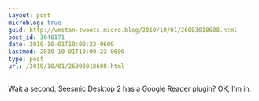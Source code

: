 ```yaml
---
layout: post
microblog: true
guid: http://vmstan-tweets.micro.blog/2010/10/01/26093018608.html
post_id: 3046171
date: 2010-10-01T10:00:22-0600
lastmod: 2010-10-01T10:00:22-0600
type: post
url: /2010/10/01/26093018608.html
---
```

Wait a second, Seesmic Desktop 2 has a Google Reader plugin? OK, I'm in.
